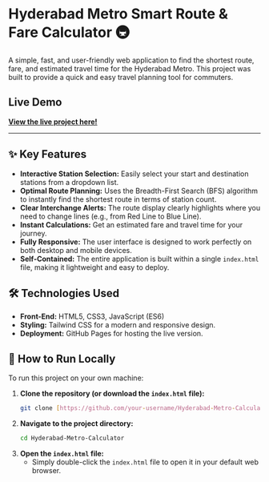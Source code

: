 # Hyderabad Metro Smart Route & Fare Calculator 🚇

A simple, fast, and user-friendly web application to find the shortest route, fare, and estimated travel time for the Hyderabad Metro. This project was built to provide a quick and easy travel planning tool for commuters.

## Live Demo

[**View the live project here!**](https://Darshaksai2.github.io/Hyderabad-Metro-Calculator/)



---

## ✨ Key Features

* **Interactive Station Selection:** Easily select your start and destination stations from a dropdown list.
* **Optimal Route Planning:** Uses the Breadth-First Search (BFS) algorithm to instantly find the shortest route in terms of station count.
* **Clear Interchange Alerts:** The route display clearly highlights where you need to change lines (e.g., from Red Line to Blue Line).
* **Instant Calculations:** Get an estimated fare and travel time for your journey.
* **Fully Responsive:** The user interface is designed to work perfectly on both desktop and mobile devices.
* **Self-Contained:** The entire application is built within a single `index.html` file, making it lightweight and easy to deploy.

## 🛠️ Technologies Used

* **Front-End:** HTML5, CSS3, JavaScript (ES6)
* **Styling:** Tailwind CSS for a modern and responsive design.
* **Deployment:** GitHub Pages for hosting the live version.

## 🚀 How to Run Locally

To run this project on your own machine:

1.  **Clone the repository (or download the `index.html` file):**
    ```bash
    git clone [https://github.com/your-username/Hyderabad-Metro-Calculator.git](https://github.com/your-username/Hyderabad-Metro-Calculator.git)
    ```
2.  **Navigate to the project directory:**
    ```bash
    cd Hyderabad-Metro-Calculator
    ```
3.  **Open the `index.html` file:**
    * Simply double-click the `index.html` file to open it in your default web browser.
